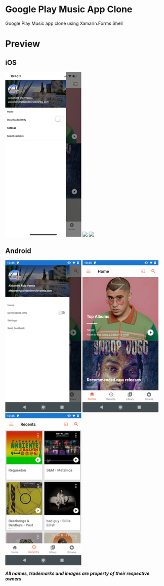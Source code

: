 # Google Play Music App Clone
Google Play Music app clone using Xamarin.Forms Shell

# Preview

## iOS
<img src="images/ios-1.png" Width="240" />
<img src="images/ios-2.png" Width="240" />
<img src="images/ios-3.png" Width="240" />

## Android
<img src="images/droid-1.png" Width="240" />
<img src="images/droid-2.png" Width="240" />
<img src="images/droid-3.png" Width="240" />

*****All names, trademarks and images are property of their respective owners*****
